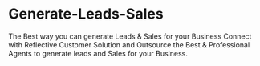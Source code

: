 # Generate-Leads-Sales
The Best way you can generate Leads &amp; Sales for your Business
Connect with Reflective Customer Solution and Outsource the Best & Professional Agents to generate leads and Sales for your Business.

